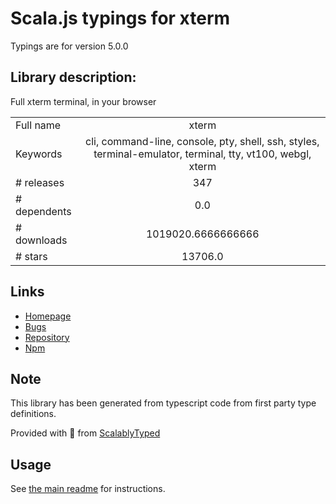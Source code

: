 
# Scala.js typings for xterm

Typings are for version 5.0.0

## Library description:
Full xterm terminal, in your browser

|                    |                 |
| ------------------ | :-------------: |
| Full name          | xterm |
| Keywords           | cli, command-line, console, pty, shell, ssh, styles, terminal-emulator, terminal, tty, vt100, webgl, xterm |
| # releases         | 347 |
| # dependents       | 0.0 |
| # downloads        | 1019020.6666666666 |
| # stars            | 13706.0 |

## Links
- [Homepage](https://github.com/xtermjs/xterm.js#readme)
- [Bugs](https://github.com/xtermjs/xterm.js/issues)
- [Repository](https://github.com/xtermjs/xterm.js)
- [Npm](https://www.npmjs.com/package/xterm)
    


## Note
This library has been generated from typescript code from first party type definitions.

Provided with :purple_heart: from [ScalablyTyped](https://github.com/oyvindberg/ScalablyTyped)

## Usage
See [the main readme](../../readme.md) for instructions.


